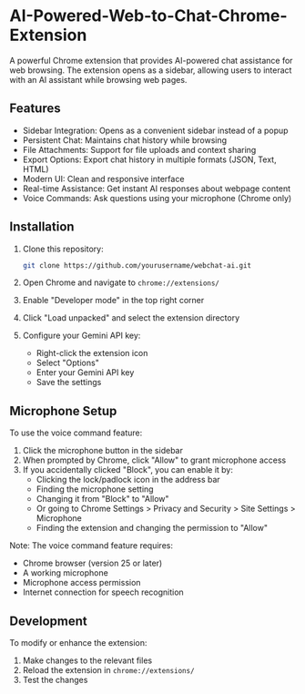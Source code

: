 # AI-Powered-Web-to-Chat-Chrome-Extension

A powerful Chrome extension that provides AI-powered chat assistance for web browsing. The extension opens as a sidebar, allowing users to interact with an AI assistant while browsing web pages.

## Features

- Sidebar Integration: Opens as a convenient sidebar instead of a popup
-  Persistent Chat: Maintains chat history while browsing
-  File Attachments: Support for file uploads and context sharing
-  Export Options: Export chat history in multiple formats (JSON, Text, HTML)
-  Modern UI: Clean and responsive interface
-  Real-time Assistance: Get instant AI responses about webpage content
-  Voice Commands: Ask questions using your microphone (Chrome only)

## Installation

1. Clone this repository:
   ```bash
   git clone https://github.com/yourusername/webchat-ai.git
   ```

2. Open Chrome and navigate to `chrome://extensions/`

3. Enable "Developer mode" in the top right corner

4. Click "Load unpacked" and select the extension directory

5. Configure your Gemini API key:
   - Right-click the extension icon
   - Select "Options"
   - Enter your Gemini API key
   - Save the settings

## Microphone Setup

To use the voice command feature:

1. Click the microphone button in the sidebar
2. When prompted by Chrome, click "Allow" to grant microphone access
3. If you accidentally clicked "Block", you can enable it by:
   - Clicking the lock/padlock icon in the address bar
   - Finding the microphone setting
   - Changing it from "Block" to "Allow"
   - Or going to Chrome Settings > Privacy and Security > Site Settings > Microphone
   - Finding the extension and changing the permission to "Allow"

Note: The voice command feature requires:
- Chrome browser (version 25 or later)
- A working microphone
- Microphone access permission
- Internet connection for speech recognition


## Development

To modify or enhance the extension:

1. Make changes to the relevant files
2. Reload the extension in `chrome://extensions/`
3. Test the changes


